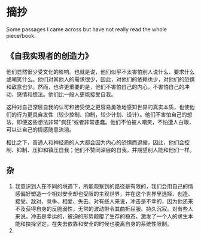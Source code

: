 # 摘抄

Some passages I came across but have not really read the whole piece/book.

## 《自我实现者的创造力》

他们显然很少受文化的影响。也就是说，他们似乎不太害怕别人说什么、要求什么或嘲笑什么。他们对其他人的需求很少，因此，对他们的依赖也少，对他们的恐惧和敌意也少。然而，也许更重要的是，他们不害怕自己的内心，不害怕自己的冲动、感情和想法。他们比一般人更能接受自我。

这种对自己深层自我的认可和接受使之更容易勇敢地感知世界的真实本质，也使他们的行为更具自发性（较少控制、抑制，较少计划、设计）。他们不害怕自己的想法，即便这些想法非常”疯狂“或者非常愚蠢。他们不怕被人嘲笑，不怕遭人白眼，可以让自己的情感随意流淌。

相比之下，普通人和神经质的人大都会因为内心的恐惧而退缩，因此，他们会控制、抑制、压抑和镇压自我；他们不赞同深层的自我，并期望别人能和他们一样。

## 杂

1. 我意识到人在不同的境遇下，所能观察到的路径是有限的，我们会用自己的情感偏好塑造一个相对安全却也受限的主观世界，并在这个世界里选择、创造、接受、敌对、竞争、相爱、失去。对有些人来说，冲击是不幸的，因为他还来不及获得自身的反脆弱性，无常的波动带令其曲折屈服、持久沉寂。对有些人来说，冲击是幸运的，被迫的形势颠覆了生存的稳态，激发了一个人的求生本能和抉择坚定，在失去依靠和安全的时候也脱离自身的系统性限制。
2. 
